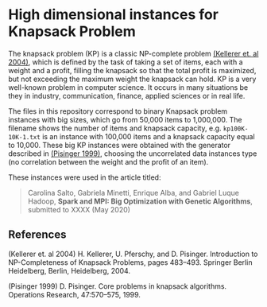 # High dimensional instances for Knapsack Problem

The knapsack problem (KP) is a classic NP-complete problem [(Kellerer et. al 2004)](#references), which is defined by the task of taking a set of items, each with a weight and a profit, filling the knapsack so that the total profit is maximized, but not exceeding the maximum weight the knapsack can hold. KP is a very well-known problem in computer science. It occurs in many situations be they in industry, communication, finance, applied sciences or in real life.

The files in this repository correspond to binary Knapsack problem instances with big sizes, which go from 50,000 items to 1,000,000. The filename shows the number of items and knapsack capacity, e.g. `kp100K-10K-1.txt`  is an instance with 100,000 items and a knapsack capacity equal to 10,000. These big KP instances were obtained with the generator described in [(Pisinger 1999)](#refereces), choosing the uncorrelated data instances type (no correlation between the weight and the profit of an item). 

These instances were used in the article titled:

> Carolina Salto, Gabriela Minetti, Enrique Alba, and Gabriel Luque Hadoop, **Spark and MPI: Big Optimization with Genetic Algorithms**, submitted to XXXX (May 2020)


## References

(Kellerer et. al 2004) H. Kellerer, U. Pferschy, and D. Pisinger. Introduction to NP-Completeness of Knapsack Problems, pages 483–493. Springer Berlin Heidelberg, Berlin, Heidelberg, 2004.

(Pisinger 1999) D. Pisinger. Core problems in knapsack algorithms. Operations Research, 47:570–575, 1999.


